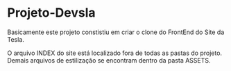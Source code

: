 # Projeto-Devsla

Basicamente este projeto constistiu em criar o clone do FrontEnd do Site da Tesla.

O arquivo INDEX do site está localizado fora de todas as pastas do projeto.
Demais arquivos de estilização se encontram dentro da pasta ASSETS.
